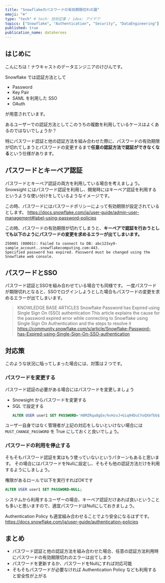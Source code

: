 ```yaml
---
title: "Snowflakeのパスワードの有効期限切れの罠"
emoji: "❄️"
type: "tech" # tech: 技術記事 / idea: アイデア
topics: ["Snowflake", "Authentication", "Security", "DataEngineering"]
published: true
publication_name: dataheroes
---
```


## はじめに

こんにちは！ナウキャストのデータエンジニアのけびんです。

Snowflake では認証方法として

* Password
* Key Pair
* SAML を利用した SSO
* OAuth

が用意されています。

あるユーザーでの認証方法としてこのうちの複数を利用しているケースはよくあるのではないでしょうか？

特にパスワード認証と他の認証方法を組み合わせた際に、パスワードの有効期限が切れてしまうとパスワードの変更するまで**任意の認証方法で認証ができなくなる**という仕様があります。


## パスワードとキーペア認証

パスワードとキーペア認証の両方を利用している場合を考えましょう。
Snowsight にはパスワード認証を利用し、開発時にはキーペア認証を利用するというような使い分けをしているようなイメージです。

この時、パスワードにはパスワードポリシーによって有効期限が設定されているとします。
https://docs.snowflake.com/ja/user-guide/admin-user-management#label-using-password-policies


この時、パスワードの有効期限が切れてしまうと、**キーペアで認証を行おうとしても以下のようにパスワードの変更を求めるエラーが出てしまいます。**
```
250001 (08001): Failed to connect to DB: abc123xy9-sample_account..snowflakecomputing.com:443. 
Specified password has expired. Password must be changed using the Snowflake web console.
```


## パスワードとSSO

パスワード認証とSSOを組み合わせている場合でも同様です。
一度パスワードが期限切れとなると、SSOでログインしようとした場合もパスワードの変更を求めるエラーが出てしまいます。

> KNOWLEDGE BASE ARTICLES
> Snowflake Password has Expired using Single Sign On (SSO) authentication
> This article explains the cause for the password expired error while connecting to Snowflake using Single Sign On Authentication and the steps to resolve it
> https://community.snowflake.com/s/article/Snowflake-Password-has-Expired-using-Single-Sign-On-SSO-authentication


## 対応策

このような状況に陥ってしまった場合には、対策は２つです。


### パスワードを変更する

パスワード認証の必要がある場合にはパスワードを変更しましょう

* Snowsight からパスワードを変更する
* SQL で設定する
    ```sql
    ALTER USER user1 SET PASSWORD='H8MZRqa8gEe/kvHzvJ+Giq94DuCYoQXmfbb$Xnt' MUST_CHANGE_PASSWORD = TRUE;
    ```

ユーザー自身ではなく管理者が上記の対応をしないといけない場合には `MUST_CHANGE_PASSWORD` を True にしておくと良いでしょう。


### パスワードの利用を停止する

そもそもパスワード認証を実はもう使っていないというパターンもあると思います。
その場合にはパスワードをNullに設定し、そもそも他の認証方法だけを利用するようにしましょう。

権限があるロールで以下を実行すればOKです
```sql
ALTER USER user1 SET PASSWORD=NULL;
```

システムから利用するユーザーの場合、キーペア認証だけあれば良いということも多いと思いますので、適宜パスワードはNullにしておきましょう。

Authentication Policy も適宜組み合わせることでより安全になるはずです。
https://docs.snowflake.com/ja/user-guide/authentication-policies


## まとめ

* パスワード認証と他の認証方法を組み合わせた場合、任意の認証方法利用時にパスワードの有効期限切れのエラーは出てしまう
* パスワードを更新するか、パスワードをNullにすれば対応可能
* そもそもパスワードが必要なければ Authentication Policy なども利用すると安全性が上がる